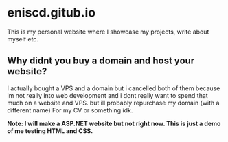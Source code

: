 # eniscd.gitub.io
This is my personal website where I showcase my projects, write about myself etc.

## Why didnt you buy a domain and host your website?
I actually bought a VPS and a domain but i cancelled both of them because im not really into web development and i dont really want to spend that much on a website and VPS. but ill probably repurchase my domain (with a different name)
For my CV or something idk.

**Note: I will make a ASP.NET website but not right now. This is just a demo of me testing HTML and CSS.**
